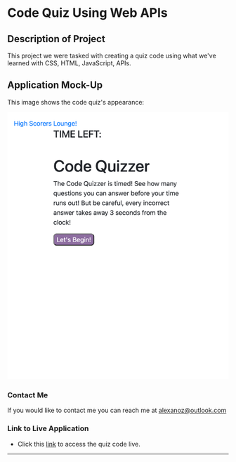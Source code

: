 # Code Quiz Using Web APIs

## Description of Project
This project we were tasked with creating a quiz code using what we've learned with CSS, HTML, JavaScript, APIs.

## Application Mock-Up
This image shows the code quiz's appearance:

![Code Quiz Appearance.](./Assets/images/_Users_ozyalex_gt-bootcamp_homework_code-quiz_index.html.png)

### Contact Me
If you would like to contact me you can reach me at [alexanoz@outlook.com](alexanoz@outlook.com)

### Link to Live Application
* Click this [link]() to access the quiz code live.
---
